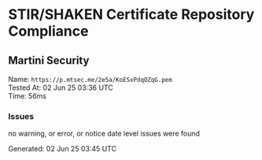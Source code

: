 # STIR/SHAKEN Certificate Repository Compliance

## Martini Security

Name: `https://p.mtsec.me/2e5a/KoESxPdqOZqG.pem`\
Tested At: 02 Jun 25 03:36 UTC\
Time: 56ms

### Issues

no warning, or error, or notice date level issues were found

Generated: 02 Jun 25 03:45 UTC